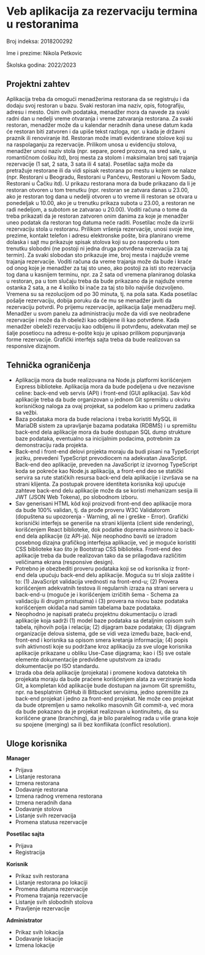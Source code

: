 # Veb aplikacija za rezervaciju termina u restoranima

Broj indeksa: 2018200292

Ime i prezime: Nikola Petkovic

Školska godina: 2022/2023

## Projektni zahtev

Aplikacija treba da omogući menadžerima restorana da se registruju i da dodaju svoj restoran u bazu. Svaki restoran ima naziv, opis, fotografiju, adresu i mesto. Osim ovih podataka, menadžer mora da navede za svaki radni dan u nedelji vreme otvaranja i vreme zatvaranja restorana. Za svaki restoran, menadžer može da u kalendar neradnih dana unese datum kada će restoran biti zatvoren i da upiše tekst razloga, npr. u kada je državni praznik ili renoviranje itd. Restoran može imati evidentirane stolove koji su na raspolaganju za rezervacije. Prilikom unosa u evidenciju stolova, menadžer unosi naziv stola (npr. separe, pored prozora, na sred sale, u romantičnom ćošku itd), broj mesta za stolom i maksimalan broj sati trajanja rezervacije (1 sat, 2 sata, 3 sata ili 4 sata). Posetilac sajta može da pretražuje restorane ili da vidi spisak restorana po mestu u kojem se nalaze (npr. Restorani u Beogradu, Restorani u Pančevu, Restorani u Novom Sadu, Restorani u Čačku itd). U prikazu restorana mora da bude prikazano da li je restoran otvoren u tom trenutku (npr. restoran se zatvara danas u 23.00, ako je restoran tog dana u nedelji otvoren u to vreme ili restoran se otvara u ponedeljak u 10.00, ako je u trenutku prikaza subota u 23.00, a restoran ne radi nedeljom, a subotom se zatvarao u 20.00). Voditi računa o tome da treba prikazati da je restoran zatvoren onim danima za koje je menadžer uneo podatak da restoran tog datuma neće raditi. Posetilac može da izvrši rezervaciju stola u restoranu. Prilikom vršenja rezervacije, unosi svoje ime, prezime, kontakt telefon i adresu elektronske pošte, bira planirano vreme dolaska i sajt mu prikazuje spisak stolova koji su po rasporedu u tom trenutku slobodni (ne postoji ni jedna druga potvrđena rezervacija za taj termin). Za svaki slobodan sto prikazuje ime, broj mesta i najduže vreme trajanja rezervacije. Voditi računa da vreme trajanja može da bude i kraće od onog koje je menadžer za taj sto uneo, ako postoji za isti sto rezervacija tog dana u kasnijem terminu, npr. za 2 sata od vremena planiranog dolaska u restoran, pa u tom slučaju treba da bude prikazano da je najduže vreme ostanka 2 sata, a ne 4 koliko bi inače za taj sto bilo najviše dozvoljeno. Vremena su sa rezolucijom od po 30 minuta, tj. na pola sata. Kada posetilac pošalje rezervaciju, dobija poruku da će mu se menadžer javiti da rezervaciju potvrdi. Po prijemu rezervacije, aplikacija šalje menadžeru mejl. Menadžer u svom panelu za administraciju može da vidi sve neobrađene rezervacije i može da ih obeleži kao odbijene ili kao potvrđene. Kada menadžer obeleži rezervaciju kao odbijenu ili potvrđenu, adekvatan mejl se šalje posetiocu na adresu e-pošte koju je upisao prilikom popunjavanja forme rezervacije. Grafički interfejs sajta treba da bude realizovan sa responsive dizajnom.

## Tehnička ograničenja

- Aplikacija mora da bude realizovana na Node.js platformi korišćenjem Express biblioteke. Aplikacija mora da bude podeljena u dve nezavisne celine: back-end veb servis (API) i front-end (GUI aplikacija). Sav kôd aplikacije treba da bude organizovan u jednom Git spremištu u okviru korisničkog naloga za ovaj projekat, sa podelom kao u primeru zadatka sa vežbi.
- Baza podataka mora da bude relaciona i treba koristiti MySQL ili MariaDB sistem za upravljanje bazama podataka (RDBMS) i u spremištu back-end dela aplikacije mora da bude dostupan SQL dump strukture baze podataka, eventualno sa inicijalnim podacima, potrebnim za demonstraciju rada projekta.
- Back-end i front-end delovi projekta moraju da budi pisani na TypeScript jeziku, prevedeni TypeScript prevodiocem na adekvatan JavaScript. Back-end deo aplikacije, preveden na JavaScript iz izvornog TypeScript koda se pokreće kao Node.js aplikacija, a front-end deo se statički servira sa rute statičkih resursa back-end dela aplikacije i izvršava se na strani klijenta. Za postupak provere identiteta korisnika koji upućuje zahteve back-end delu aplikacije može da se koristi mehanizam sesija ili JWT (JSON Web Tokena), po slobodnom izboru.
- Sav generisani HTML kôd koji proizvodi front-end deo aplikacije mora da bude 100% validan, tj. da prođe proveru W3C Validatorom (dopuštena su upozorenja - Warning, ali ne i greške - Error). Grafički korisnički interfejs se generiše na strani klijenta (client side rendering), korišćenjem React biblioteke, dok podatke doprema asinhrono iz back-end dela aplikacije (iz API-ja). Nije neophodno baviti se izradom posebnog dizajna grafičkog interfejsa aplikacije, već je moguće koristiti CSS biblioteke kao što je Bootstrap CSS biblioteka. Front-end deo aplikacije treba da bude realizovan tako da se prilagođava različitim veličinama ekrana (responsive design).
- Potrebno je obezbediti proveru podataka koji se od korisnika iz front-end dela upućuju back-end delu aplikacije. Moguća su tri sloja zaštite i to: (1) JavaScript validacija vrednosti na front-end-u; (2) Provera korišćenjem adekvatnih testova ili regularnih izraza na strani servera u back-end-u (moguće je i korišćenjem izričitih šema - Schema za validaciju ili drugim pristupima) i (3) provera na nivou baze podataka korišćenjem okidača nad samim tabelama baze podataka.
- Neophodno je napisati prateću projektnu dokumentaciju o izradi aplikacije koja sadrži (1) model baze podataka sa detaljnim opisom svih tabela, njihovih polja i relacija; (2) dijagram baze podataka; (3) dijagram organizacije delova sistema, gde se vidi veza između baze, back-end, front-end i korisnika sa opisom smera kretanja informacija; (4) popis svih aktivnosti koje su podržane kroz aplikaciju za sve uloge korisnika aplikacije prikazane u obliku Use-Case dijagrama; kao i (5) sve ostale elemente dokumentacije predviđene uputstvom za izradu dokumentacije po ISO standardu.
- Izrada oba dela aplikacije (projekata) i promene kodova datoteka tih projekata moraju da bude praćene korišćenjem alata za verziranje koda Git, a kompletan kôd aplikacije bude dostupan na javnom Git spremištu, npr. na besplatnim GitHub ili Bitbucket servisima, jedno spremište za back-end projekat i jedno za front-end projekat. Ne može ceo projekat da bude otpremljen u samo nekoliko masovnih Git commit-a, već mora da bude pokazano da je projekat realizovan u kontinuitetu, da su korišćene grane (branching), da je bilo paralelnog rada u više grana koje su spojene (merging) sa ili bez konflikata (conflict resolution).

## Uloge korisnika

**Manager**

- Prijava
- Listanje restorana
- Izmena restorana
- Dodavanje restorana
- Izmena radnog vremena restorana
- Izmena neradnih dana
- Dodavanje stolova
- Listanje svih rezervacija
- Promena statusa rezervacije


**Posetilac sajta**

- Prijava
- Registracija

**Korisnik**

- Prikaz svih restorana
- Listanje restorana po lokaciji
- Promena datuma rezervacije
- Promena trajanja rezervacije
- Listanje svih slobodnih stolova
- Pravljenje rezervacije

**Administrator**

- Prikaz svih lokacija
- Dodavanje lokacije
- Izmena lokacije